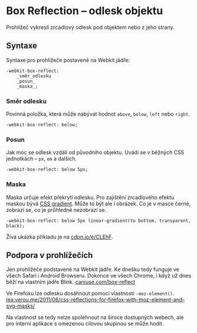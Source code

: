Box Reflection – odlesk objektu
===============================

Prohlížeč vykreslí zrcadlový odlesk pod objektem nebo z jeho strany.

Syntaxe
-------

Syntaxe pro prohlížeče postavené na Webkit jádře:

	-webkit-box-reflect: 
		_směr_odlesku 
		_posun_ 
		_maska_;
	
### Směr odlesku

Povinná položka, která může nabývat hodnot `above`, `below`, `left` nebo `right`.

	-webkit-box-reflect: below;

### Posun

Jak moc se odlesk vzdálí od původního objektu. Uvádí se v běžných CSS jednotkách – `px`, `em` a dalších.

	-webkit-box-reflect: below 5px;

### Maska

Maska určuje efekt překrytí odlesku. Pro zajištění zrcadlového efektu maskou bývá [CSS gradient](css3-gradients.md). Může to být ale i obrázek. Co je v masce černé, zobrazí se, co je průhledné nezobrazí se.

	-webkit-box-reflect: below 5px linear-gradient(to bottom, transparent, black);
	
Živá ukázka příkladu je na [cdpn.io/e/CLEhF](http://cdpn.io/e/CLEhF).	

Podpora v prohlížečích
----------------------

Jen prohlížeče podstavené na Webkit jádře. Ke dnešku tedy funguje ve všech Safari i Android Browseru. Dokonce ve všech Chrome, i když už dnes běží na vlastním jádře Blink. [caniuse.com/box-reflect](http://caniuse.com/box-reflect)

Ve Firefoxu lze odlesku dosáhnout pomocí vlastnosti `-moz-element()`. [lea.verou.me/2011/06/css-reflections-for-firefox-with-moz-element-and-svg-masks/](http://lea.verou.me/2011/06/css-reflections-for-firefox-with-moz-element-and-svg-masks/)

Na vlastnost se tedy nelze spolehnout na široce dostupných webech, ale pro interní aplikace s omezenou cílovou skupinou se může hodit.

